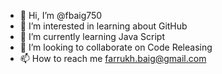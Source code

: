 - 👋 Hi, I’m @fbaig750
- 👀 I’m interested in learning about GitHub
- 🌱 I’m currently learning Java Script
- 💞️ I’m looking to collaborate on Code Releasing
- 📫 How to reach me farrukh.baig@gmail.com

<!---
fbaig750/fbaig750 is a ✨ special ✨ repository because its `README.md` (this file) appears on your GitHub profile.
You can click the Preview link to take a look at your changes.
--->
